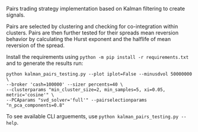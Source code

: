 Pairs trading strategy implementation based on Kalman filtering to create signals.

Pairs are selected by clustering and checking for co-integration within clusters. Pairs are then further tested for 
their spreads mean reversion behavior by calculating the Hurst exponent and the halflife of mean reversion of the spread. 

Install the requirements using `python -m pip install -r requirements.txt` and to generate the results run: 

```SHELL
python kalman_pairs_testing.py --plot iplot=False --minusdvol 50000000 \ 
--broker 'cash=100000' --sizer percents=40 \ 
--clusterparams "min_cluster_size=2, min_samples=5, xi=0.05, metric='cosine'" \ 
--PCAparams "svd_solver='full'" --pairselectionparams "n_pca_components=0.8"
```

To see available CLI arguements, use `python kalman_pairs_testing.py --help`.
